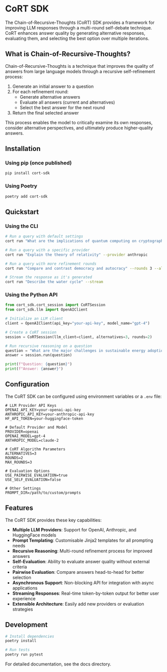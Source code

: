 # CoRT SDK

The Chain-of-Recursive-Thoughts (CoRT) SDK provides a framework for improving LLM responses through a multi-round self-debate technique. CoRT enhances answer quality by generating alternative responses, evaluating them, and selecting the best option over multiple iterations.

## What is Chain-of-Recursive-Thoughts?

Chain-of-Recursive-Thoughts is a technique that improves the quality of answers from large language models through a recursive self-refinement process:

1. Generate an initial answer to a question
2. For each refinement round:
   - Generate alternative answers
   - Evaluate all answers (current and alternatives)
   - Select the best answer for the next round
3. Return the final selected answer

This process enables the model to critically examine its own responses, consider alternative perspectives, and ultimately produce higher-quality answers.

## Installation

### Using pip (once published)

```bash
pip install cort-sdk
```

### Using Poetry

```bash
poetry add cort-sdk
```

## Quickstart

### Using the CLI

```bash
# Run a query with default settings
cort run "What are the implications of quantum computing on cryptography?"

# Run a query with a specific provider
cort run "Explain the theory of relativity" --provider anthropic

# Run a query with more refinement rounds
cort run "Compare and contrast democracy and autocracy" --rounds 3 --alternatives 5

# Stream the response as it's generated
cort run "Describe the water cycle" --stream
```

### Using the Python API

```python
from cort_sdk.cort_session import CoRTSession
from cort_sdk.llm import OpenAIClient

# Initialize an LLM client
client = OpenAIClient(api_key="your-api-key", model_name="gpt-4")

# Create a CoRT session
session = CoRTSession(llm_client=client, alternatives=3, rounds=2)

# Run recursive reasoning on a question
question = "What are the major challenges in sustainable energy adoption?"
answer = session.run(question)

print(f"Question: {question}")
print(f"Answer: {answer}")
```

## Configuration

The CoRT SDK can be configured using environment variables or a `.env` file:

```
# LLM Provider API Keys
OPENAI_API_KEY=your-openai-api-key
ANTHROPIC_API_KEY=your-anthropic-api-key
HF_API_TOKEN=your-huggingface-token

# Default Provider and Model
PROVIDER=openai
OPENAI_MODEL=gpt-4
ANTHROPIC_MODEL=claude-2

# CoRT Algorithm Parameters
ALTERNATIVES=3
ROUNDS=2
MAX_ROUNDS=3

# Evaluation Options
USE_PAIRWISE_EVALUATION=true
USE_SELF_EVALUATION=false

# Other Settings
PROMPT_DIR=/path/to/custom/prompts
```

## Features

The CoRT SDK provides these key capabilities:

- **Multiple LLM Providers**: Support for OpenAI, Anthropic, and HuggingFace models
- **Prompt Templating**: Customisable Jinja2 templates for all prompting needs
- **Recursive Reasoning**: Multi-round refinement process for improved answers
- **Self-Evaluation**: Ability to evaluate answer quality without external criteria
- **Pairwise Evaluation**: Compare answers head-to-head for better selection
- **Asynchronous Support**: Non-blocking API for integration with async applications
- **Streaming Responses**: Real-time token-by-token output for better user experience
- **Extensible Architecture**: Easily add new providers or evaluation strategies

## Development

```bash
# Install dependencies
poetry install

# Run tests
poetry run pytest
```

For detailed documentation, see the docs directory.
